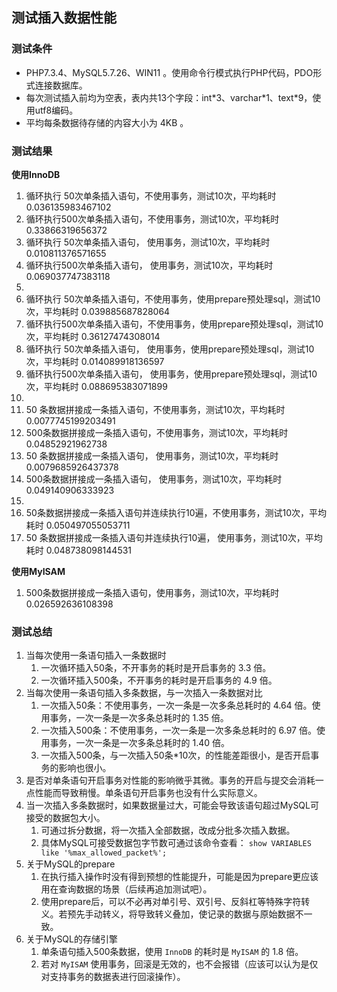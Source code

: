 
## 测试插入数据性能

### 测试条件
+ PHP7.3.4、MySQL5.7.26、WIN11 。使用命令行模式执行PHP代码，PDO形式连接数据库。
+ 每次测试插入前均为空表，表内共13个字段：int\*3、varchar\*1、text\*9，使用utf8编码。
+ 平均每条数据待存储的内容大小为 4KB 。

### 测试结果

**使用InnoDB**

1. 循环执行 50次单条插入语句，不使用事务，测试10次，平均耗时 0.036135983467102
2. 循环执行500次单条插入语句，不使用事务，测试10次，平均耗时 0.33866319656372
3. 循环执行 50次单条插入语句，  使用事务，测试10次，平均耗时 0.010811376571655
4. 循环执行500次单条插入语句，  使用事务，测试10次，平均耗时 0.069037747383118
5. 
6. 循环执行 50次单条插入语句，不使用事务，使用prepare预处理sql，测试10次，平均耗时 0.039885687828064
7. 循环执行500次单条插入语句，不使用事务，使用prepare预处理sql，测试10次，平均耗时 0.36127474308014
8. 循环执行 50次单条插入语句，  使用事务，使用prepare预处理sql，测试10次，平均耗时 0.014089918136597
9. 循环执行500次单条插入语句，  使用事务，使用prepare预处理sql，测试10次，平均耗时 0.088695383071899
10. 
11. 50 条数据拼接成一条插入语句，不使用事务，测试10次，平均耗时 0.0077745199203491
12. 500条数据拼接成一条插入语句，不使用事务，测试10次，平均耗时 0.04852921962738
13. 50 条数据拼接成一条插入语句，  使用事务，测试10次，平均耗时 0.0079685926437378
14. 500条数据拼接成一条插入语句，  使用事务，测试10次，平均耗时 0.049140906333923
15. 
16. 50条数据拼接成一条插入语句并连续执行10遍，不使用事务，测试10次，平均耗时 0.050497055053711
17. 50 条数据拼接成一条插入语句并连续执行10遍， 使用事务，测试10次，平均耗时 0.048738098144531

**使用MyISAM**
1. 500条数据拼接成一条插入语句，使用事务，测试10次，平均耗时 0.026592636108398

### 测试总结
1. 当每次使用一条语句插入一条数据时
   1. 一次循环插入50条，不开事务的耗时是开启事务的 3.3 倍。
   2. 一次循环插入500条，不开事务的耗时是开启事务的 4.9 倍。
2. 当每次使用一条语句插入多条数据，与一次插入一条数据对比
   1. 一次插入50条：不使用事务，一次一条是一次多条总耗时的 4.64 倍。使用事务，一次一条是一次多条总耗时的 1.35 倍。
   2. 一次插入500条：不使用事务，一次一条是一次多条总耗时的 6.97 倍。使用事务，一次一条是一次多条总耗时的 1.40 倍。
   3. 一次插入500条，与一次插入50条\*10次，的性能差距很小，是否开启事务的影响也很小。
3. 是否对单条语句开启事务对性能的影响微乎其微。事务的开启与提交会消耗一点性能而导致稍慢。单条语句开启事务也没有什么实际意义。
4. 当一次插入多条数据时，如果数据量过大，可能会导致该语句超过MySQL可接受的数据包大小。
   1. 可通过拆分数据，将一次插入全部数据，改成分批多次插入数据。
   2. 具体MySQL可接受数据包字节数可通过该命令查看： `show VARIABLES like '%max_allowed_packet%';`
5. 关于MySQL的prepare
   1. 在执行插入操作时没有得到预想的性能提升，可能是因为prepare更应该用在查询数据的场景（后续再追加测试吧）。
   2. 使用prepare后，可以不必再对单引号、双引号、反斜杠等特殊字符转义。若预先手动转义，将导致转义叠加，使记录的数据与原始数据不一致。
6. 关于MySQL的存储引擎
   1. 单条语句插入500条数据，使用 `InnoDB` 的耗时是 `MyISAM` 的 1.8 倍。
   2. 若对 `MyISAM` 使用事务，回滚是无效的，也不会报错（应该可以认为是仅对支持事务的数据表进行回滚操作）。

